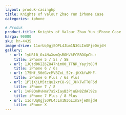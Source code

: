 ```yaml
---
layout: produk-casinghp
title: Knights of Valour Zhao Yun iPhone Case
categories: iphone

# Produk
product-title: Knights of Valour Zhao Yun iPhone Case
harga: 90000
sku: hn-4435
image-drive: 11orUq0gjSOPL4JLm1N3GLImSFjeDmjdH
gallery:
  - url: 1yURl0_Ox4NwXwmQsROHVkFCBBOXpCb-i
    title: iPhone 5 / 5s / SE
  - url: 1JCtd0KIZ6Z847him00_TTNR_Yayjt8JM
    title: iPhone 6 / 6s
  - url: 175Hf_50dGvcMVBZxL_52r-jKXkfwMhF-
    title: iPhone 6 Plus / 6s Plus
  - url: 1PljXjLM5tcQuIxrC8-9C_JHkTwTT8F6d
    title: iPhone 7 / 8
  - url: 1vF8QnRvHmY7a5xIayB3PjuEH8ZdAl92s
    title: iPhone 7 Plus / 8 Plus
  - url: 11orUq0gjSOPL4JLm1N3GLImSFjeDmjdH
    title: iPhone X
---
```

